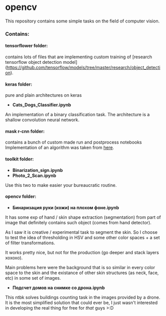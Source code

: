 # opencv

This repository contains some simple tasks on the field of computer vision.

### Contains:

#### tensorflower folder:
contains lots of files that are implementing custom training of [research tensorflow object detection model] (https://github.com/tensorflow/models/tree/master/research/object_detection).


#### keras folder:
pure and plain architectures on keras

* **Cats_Dogs_Classifier.ipynb**

An implementation of a binary classification task. The architecture is a shallow convolution neural network.

#### mask r-cnn folder:
contains a bunch of custom made run and postprocess notebooks
Implementation of an algorithm was taken from [here](https://github.com/matterport/Mask_RCNN).


#### toolkit folder:

* **Binarization_sign.ipynb**
* **Photo_2_Scan.ipynb** 

Use this two to make easier your bureaucratic routine.


#### opencv folder:

* **Бинаризация руки (кожи) на плохом фоне.ipynb**

It has some exp of hand / skin shape extraction (segmentation) from part of image that definitely contains such object (comes from hand detector). 

As I saw it is creative / experimental task to segment the skin. So I choose to test the idea of thresholding in HSV and some other color spaces + a set of filter transformations.

It works pretty nice, but not for the production (go deeper and stack layers xoxoxo).

Main problems here were the background that is so similar in every color space to the skin and the existance of other skin structures (as neck, face, etc) in some set of images.

* **Подсчет домов на снимке со дрона.ipynb**

This ntbk solves buildings counting task in the images provided by a drone. It is the most simplified solution that could ever be, I just wasn't interested in developing the real thing for free for *that* guys >:D

